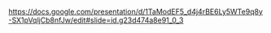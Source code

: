 https://docs.google.com/presentation/d/1TaModEF5_d4j4rBE6Ly5WTe9q8y-SX1pVqljCb8nfJw/edit#slide=id.g23d474a8e91_0_3
